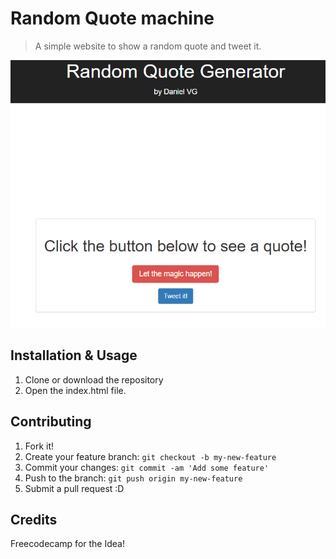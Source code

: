 # Random Quote machine

> A simple website to show a random quote and tweet it.

![r](./img/r.png)

## Installation & Usage

1. Clone or download the repository
2. Open the index.html file.

## Contributing

1. Fork it!
2. Create your feature branch: `git checkout -b my-new-feature`
3. Commit your changes: `git commit -am 'Add some feature'`
4. Push to the branch: `git push origin my-new-feature`
5. Submit a pull request :D

## Credits

Freecodecamp for the Idea!